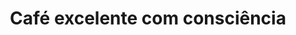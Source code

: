 ---
templateKey: index-page
title: Café excelente com consciência
image: /img/home-jumbotron.jpg
heading: Café excelente com consciência
subheading: Apoie a agricultura sustentável enquanto desfruta de uma xícara
mainpitch:
  title: Por que Kaldi
  description: >
    Kaldi é a loja de café para todos que acreditam que um ótimo café
    não deve apenas ter bom gosto, mas também fazer o bem. Nós obtemos todos os nossos grãos
    diretamente de agricultores sustentáveis de pequena escala e garantimos que parte dos
    lucros seja reinvestida em suas comunidades.
description: >-
  Kaldi é o lugar ideal para amantes do café que querem aprender sobre a origem de seu
  java e apoiar os agricultores que o cultivaram. Levamos a produção de café,
  torrefação e preparo a sério e estamos felizes em passar esse conhecimento para
  qualquer um.
intro:
  blurbs:
    - image: /img/coffee.png
      text: >
        Vendemos grãos de café verde e torrado que são obtidos diretamente de
        agricultores independentes e cooperativas agrícolas. Temos orgulho de oferecer uma
        variedade de grãos de café cultivados com grande cuidado pelo meio ambiente e
        comunidades locais. Confira nosso post ou entre em contato conosco diretamente para
        disponibilidade atual.
    - image: /img/coffee-gear.png
      text: >
        Oferecemos uma seleção pequena, mas cuidadosamente curada, de equipamentos de preparo e
        ferramentas para todos os gostos e níveis de experiência. Não importa se você torra seus
        próprios grãos ou acabou de comprar sua primeira prensa francesa, você encontrará um
        gadget para se apaixonar em nossa loja.
    - image: /img/tutorials.png
      text: >
        Ama um ótimo café, mas nunca soube como fazer um? Comprou um novo Chemex chique mas não
        tem ideia de como usá-lo? Não se preocupe, estamos aqui para ajudar. Você pode agendar uma
        consulta personalizada 1-on-1 com nossos baristas para aprender tudo o que quiser saber
        sobre torrefação e preparo de café. Envie-nos um email ou ligue para a loja para obter
        detalhes.
    - image: /img/meeting-space.png
      text: >
        Acreditamos que um bom café tem o poder de reunir as pessoas. É por isso que decidimos
        transformar um canto de nossa loja em um espaço de encontro aconchegante onde você pode
        se encontrar com outros amantes do café e aprender sobre técnicas de preparo de café. Todas
        as obras de arte expostas lá estão à venda. O preço total que você paga vai para o artista.
  heading: O que oferecemos
  description: >
    Kaldi é o lugar ideal para amantes do café que querem aprender sobre a origem de seu
    java e apoiar os agricultores que o cultivaram. Levamos a produção de café,
    torrefação e preparo a sério e estamos felizes em passar esse conhecimento para
    qualquer um. Esta é uma edição via identidade...
main:
  heading: Café excelente sem compromissos
  description: >
    Mantemos nosso café nos mais altos padrões desde o arbusto até a xícara.
    É por isso que somos meticulosos e transparentes sobre cada etapa da jornada do café.
    Visitamos pessoalmente cada fazenda para garantir que as condições sejam
    ótimas para as plantas, agricultores e o meio ambiente local.
  image1:
    alt: Um close-up de um filtro de papel cheio de café moído
    image: /img/products-grid3.jpg
  image2:
    alt: Uma xícara de café verde em uma mesa de madeira
    image: /img/products-grid2.jpg
  image3:
    alt: Grãos de café
    image: /img/products-grid1.jpg
---